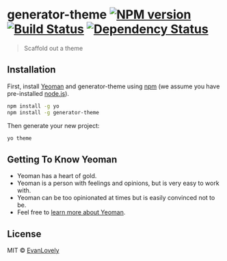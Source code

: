 # generator-theme [![NPM version][npm-image]][npm-url] [![Build Status][travis-image]][travis-url] [![Dependency Status][daviddm-image]][daviddm-url]
> Scaffold out a theme

## Installation

First, install [Yeoman](http://yeoman.io) and generator-theme using [npm](https://www.npmjs.com/) (we assume you have pre-installed [node.js](https://nodejs.org/)).

```bash
npm install -g yo
npm install -g generator-theme
```

Then generate your new project:

```bash
yo theme
```

## Getting To Know Yeoman

 * Yeoman has a heart of gold.
 * Yeoman is a person with feelings and opinions, but is very easy to work with.
 * Yeoman can be too opinionated at times but is easily convinced not to be.
 * Feel free to [learn more about Yeoman](http://yeoman.io/).

## License

MIT © [EvanLovely](http://evanlovely.com)


[npm-image]: https://badge.fury.io/js/generator-theme.svg
[npm-url]: https://npmjs.org/package/generator-theme
[travis-image]: https://travis-ci.org/drupal-pattern-lab/generator-theme.svg?branch=master
[travis-url]: https://travis-ci.org/drupal-pattern-lab/generator-theme
[daviddm-image]: https://david-dm.org/drupal-pattern-lab/generator-theme.svg?theme=shields.io
[daviddm-url]: https://david-dm.org/drupal-pattern-lab/generator-theme
